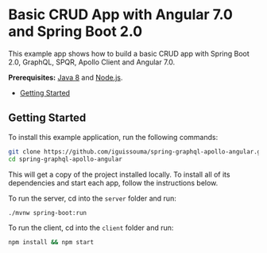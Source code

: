# Basic CRUD App with Angular 7.0 and Spring Boot 2.0
This example app shows how to build a basic CRUD app with Spring Boot 2.0, GraphQL, SPQR, Apollo Client and Angular 7.0.

**Prerequisites:** [Java 8](http://www.oracle.com/technetwork/java/javase/downloads/jdk8-downloads-2133151.html) and [Node.js](https://nodejs.org/).

* [Getting Started](#getting-started)

## Getting Started

To install this example application, run the following commands:

```bash
git clone https://github.com/iguissouma/spring-graphql-apollo-angular.git
cd spring-graphql-apollo-angular
```

This will get a copy of the project installed locally. To install all of its dependencies and start each app, follow the instructions below.

To run the server, cd into the `server` folder and run:
 
```bash
./mvnw spring-boot:run
```

To run the client, cd into the `client` folder and run:
 
```bash
npm install && npm start
```